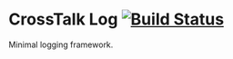 # CrossTalk Log [![Build Status](https://travis-ci.com/crosstalkio/log.svg?branch=master)](https://travis-ci.com/crosstalkio/log)

Minimal logging framework.

